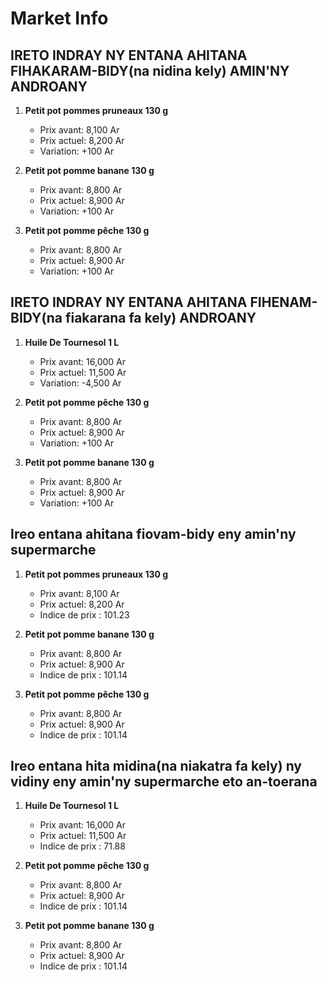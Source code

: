 # Market Info

## IRETO INDRAY NY ENTANA AHITANA FIHAKARAM-BIDY(na nidina kely) AMIN'NY ANDROANY

1. **Petit pot pommes pruneaux 130 g**
   - Prix avant: 8,100 Ar
   - Prix actuel: 8,200 Ar
   - Variation: +100 Ar

2. **Petit pot pomme banane 130 g**
   - Prix avant: 8,800 Ar
   - Prix actuel: 8,900 Ar
   - Variation: +100 Ar

3. **Petit pot pomme pêche 130 g**
   - Prix avant: 8,800 Ar
   - Prix actuel: 8,900 Ar
   - Variation: +100 Ar

## IRETO INDRAY NY ENTANA AHITANA FIHENAM-BIDY(na fiakarana fa kely) ANDROANY

1. **Huile De Tournesol 1 L**
   - Prix avant: 16,000 Ar
   - Prix actuel: 11,500 Ar
   - Variation: -4,500 Ar

2. **Petit pot pomme pêche 130 g**
   - Prix avant: 8,800 Ar
   - Prix actuel: 8,900 Ar
   - Variation: +100 Ar

3. **Petit pot pomme banane 130 g**
   - Prix avant: 8,800 Ar
   - Prix actuel: 8,900 Ar
   - Variation: +100 Ar

## Ireo entana ahitana fiovam-bidy eny amin'ny supermarche

1. **Petit pot pommes pruneaux 130 g**
   - Prix avant: 8,100 Ar
   - Prix actuel: 8,200 Ar
   - Indice de prix : 101.23

2. **Petit pot pomme banane 130 g**
   - Prix avant: 8,800 Ar
   - Prix actuel: 8,900 Ar
   - Indice de prix : 101.14

3. **Petit pot pomme pêche 130 g**
   - Prix avant: 8,800 Ar
   - Prix actuel: 8,900 Ar
   - Indice de prix : 101.14

## Ireo entana hita midina(na niakatra fa kely) ny vidiny eny amin'ny supermarche eto an-toerana

1. **Huile De Tournesol 1 L**
   - Prix avant: 16,000 Ar
   - Prix actuel: 11,500 Ar
   - Indice de prix : 71.88

2. **Petit pot pomme pêche 130 g**
   - Prix avant: 8,800 Ar
   - Prix actuel: 8,900 Ar
   - Indice de prix : 101.14

3. **Petit pot pomme banane 130 g**
   - Prix avant: 8,800 Ar
   - Prix actuel: 8,900 Ar
   - Indice de prix : 101.14

